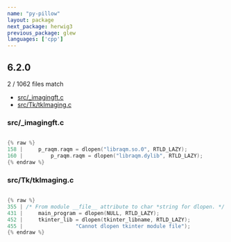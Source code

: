 ```yaml
---
name: "py-pillow"
layout: package
next_package: herwig3
previous_package: glew
languages: ['cpp']
---
```

## 6.2.0
2 / 1062 files match

 - [src/_imagingft.c](#src_imagingftc)
 - [src/Tk/tkImaging.c](#srctktkimagingc)

### src/_imagingft.c

```cpp

{% raw %}
158 |     p_raqm.raqm = dlopen("libraqm.so.0", RTLD_LAZY);
160 |         p_raqm.raqm = dlopen("libraqm.dylib", RTLD_LAZY);
{% endraw %}

```
### src/Tk/tkImaging.c

```cpp

{% raw %}
355 | /* From module __file__ attribute to char *string for dlopen. */
431 |     main_program = dlopen(NULL, RTLD_LAZY);
452 |     tkinter_lib = dlopen(tkinter_libname, RTLD_LAZY);
455 |                 "Cannot dlopen tkinter module file");
{% endraw %}

```